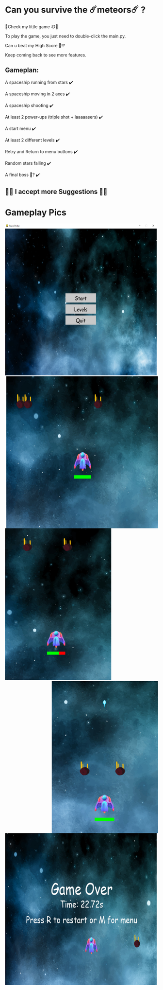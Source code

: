 # Can you survive the ☄️meteors☄️ ?

🚀Check my little game :D🚀

To play the game, you just need to double-click the main.py.

Can u beat my High Score 🤩!?

Keep coming back to see more features.

## Gameplan:

A spaceship running from stars ✔️

A spaceship moving in 2 axes ✔️

A spaceship shooting ✔️

At least 2 power-ups (triple shot + laaaaasers) ✔️

A start menu ✔️

At least 2 different levels ✔️

Retry and Return to menu buttons ✔️

Random stars falling ✔️

A final boss 🤔? ✔️

## 🚀🤩 I accept more Suggestions 🤩🚀

# Gameplay Pics
<img src="./Gameplay_img/Menu.PNG" width=500 height=500>
<img align="right" src="./Gameplay_img/space.PNG" width=500 height=500>
<img src="./Gameplay_img/damage.PNG" width=350 height=500>
<img align="right" src="./Gameplay_img/shot.PNG" width=350 height=500>
<img src="./Gameplay_img/restart.PNG" width=500 height=500>






